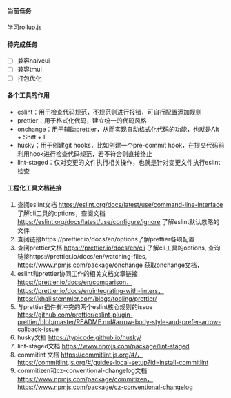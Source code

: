 #### 当前任务

学习rollup.js

#### 待完成任务

- [ ] 兼容naiveui
- [ ] 兼容tmui
- [ ] 打包优化

#### 各个工具的作用

- eslint：用于检查代码规范，不规范则进行报错，可自行配置添加规则
- prettier：用于格式化代码，建立统一的代码风格
- onchange：用于辅助prettier，从而实现自动格式化代码的功能，也就是Alt + Shift + F
- husky：用于创建git hooks，比如创建一个pre-commit hook，在提交代码前利用hook进行检查代码规范，若不符合则直接终止
- lint-staged：仅对变更的文件执行相关操作，也就是针对变更文件执行eslint检查

#### 工程化工具文档链接

1. 查阅eslint文档 https://eslint.org/docs/latest/use/command-line-interface 了解cli工具的options，查阅文档 https://eslint.org/docs/latest/use/configure/ignore 了解eslint默认忽略的文件
2. 查阅链接https://prettier.io/docs/en/options了解prettier各项配置
3. 查阅prettier文档 https://prettier.io/docs/en/cli 了解cli工具的options, 查询链接https://prettier.io/docs/en/watching-files, https://www.npmjs.com/package/onchange 获取onchange文档，
4. eslint和prettier协同工作的相关文档文章链接 https://prettier.io/docs/en/comparison，https://prettier.io/docs/en/integrating-with-linters，https://khalilstemmler.com/blogs/tooling/prettier/
5. 与prettier插件有冲突的两个eslint核心规则的issue https://github.com/prettier/eslint-plugin-prettier/blob/master/README.md#arrow-body-style-and-prefer-arrow-callback-issue
6. husky文档 https://typicode.github.io/husky/
7. lint-staged文档 https://www.npmjs.com/package/lint-staged
8. commitint 文档 https://commitlint.js.org/#/，https://commitlint.js.org/#/guides-local-setup?id=install-commitlint
9. commitizen和cz-conventional-changelog文档 https://www.npmjs.com/package/commitizen，https://www.npmjs.com/package/cz-conventional-changelog
